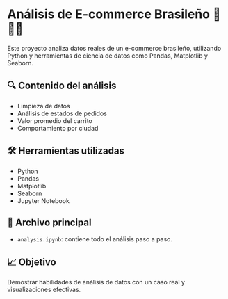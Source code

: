 # Análisis de E-commerce Brasileño 🛒🇧🇷

Este proyecto analiza datos reales de un e-commerce brasileño, utilizando Python y herramientas de ciencia de datos como Pandas, Matplotlib y Seaborn.

## 🔍 Contenido del análisis
- Limpieza de datos
- Análisis de estados de pedidos
- Valor promedio del carrito
- Comportamiento por ciudad

## 🛠️ Herramientas utilizadas
- Python
- Pandas
- Matplotlib
- Seaborn
- Jupyter Notebook

## 📁 Archivo principal
- `analysis.ipynb`: contiene todo el análisis paso a paso.

## 📈 Objetivo
Demostrar habilidades de análisis de datos con un caso real y visualizaciones efectivas.
